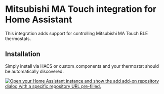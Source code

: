 # Mitsubishi MA Touch integration for Home Assistant

This integration adds support for controlling Mitsubishi MA Touch BLE thermostats. 

## Installation

Simply install via HACS or custom_components and your thermostat should be automatically discovered.

[![Open your Home Assistant instance and show the add add-on repository dialog with a specific repository URL pre-filled.](https://my.home-assistant.io/badges/supervisor_add_addon_repository.svg)](https://my.home-assistant.io/redirect/supervisor_add_addon_repository/?repository_url=https%3A%2F%2Fgithub.com%2Fcyaneous%2Fmitsubishi_matouch)

